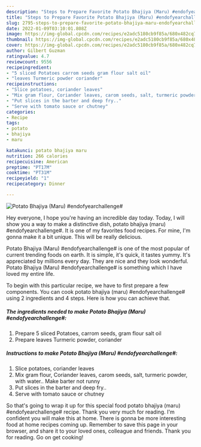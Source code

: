```yaml
---
description: "Steps to Prepare Favorite Potato Bhajiya (Maru) #endofyearchallenge#"
title: "Steps to Prepare Favorite Potato Bhajiya (Maru) #endofyearchallenge#"
slug: 2795-steps-to-prepare-favorite-potato-bhajiya-maru-endofyearchallenge
date: 2022-01-09T03:10:01.808Z
image: https://img-global.cpcdn.com/recipes/e2adc5180cb9f85a/680x482cq70/potato-bhajiya-maru-endofyearchallenge-recipe-main-photo.jpg
thumbnail: https://img-global.cpcdn.com/recipes/e2adc5180cb9f85a/680x482cq70/potato-bhajiya-maru-endofyearchallenge-recipe-main-photo.jpg
cover: https://img-global.cpcdn.com/recipes/e2adc5180cb9f85a/680x482cq70/potato-bhajiya-maru-endofyearchallenge-recipe-main-photo.jpg
author: Gilbert Guzman
ratingvalue: 4.7
reviewcount: 9556
recipeingredient:
- "5 sliced Potatoes carrom seeds gram flour salt oil"
- "leaves Turmeric powder coriander"
recipeinstructions:
- "Slice potatoes, coriander leaves"
- "Mix gram flour, Coriander leaves, carom seeds, salt, turmeric powder, with water.. Make barter not runny"
- "Put slices in the barter and deep fry.."
- "Serve with tomato sauce or chutney"
categories:
- Recipe
tags:
- potato
- bhajiya
- maru

katakunci: potato bhajiya maru 
nutrition: 266 calories
recipecuisine: American
preptime: "PT17M"
cooktime: "PT31M"
recipeyield: "1"
recipecategory: Dinner

---
```



![Potato Bhajiya (Maru) #endofyearchallenge#](https://img-global.cpcdn.com/recipes/e2adc5180cb9f85a/680x482cq70/potato-bhajiya-maru-endofyearchallenge-recipe-main-photo.jpg)

Hey everyone, I hope you're having an incredible day today. Today, I will show you a way to make a distinctive dish, potato bhajiya (maru) #endofyearchallenge#. It is one of my favorites food recipes. For mine, I'm gonna make it a bit unique. This will be really delicious.



Potato Bhajiya (Maru) #endofyearchallenge# is one of the most popular of current trending foods on earth. It is simple, it's quick, it tastes yummy. It's appreciated by millions every day. They are nice and they look wonderful. Potato Bhajiya (Maru) #endofyearchallenge# is something which I have loved my entire life.


To begin with this particular recipe, we have to first prepare a few components. You can cook potato bhajiya (maru) #endofyearchallenge# using 2 ingredients and 4 steps. Here is how you can achieve that.

<!--inarticleads1-->

##### The ingredients needed to make Potato Bhajiya (Maru) #endofyearchallenge#:

1. Prepare 5 sliced Potatoes, carrom seeds, gram flour salt oil
1. Prepare leaves Turmeric powder, coriander




<!--inarticleads2-->

##### Instructions to make Potato Bhajiya (Maru) #endofyearchallenge#:

1. Slice potatoes, coriander leaves
1. Mix gram flour, Coriander leaves, carom seeds, salt, turmeric powder, with water.. Make barter not runny
1. Put slices in the barter and deep fry..
1. Serve with tomato sauce or chutney




So that's going to wrap it up for this special food potato bhajiya (maru) #endofyearchallenge# recipe. Thank you very much for reading. I'm confident you will make this at home. There is gonna be more interesting food at home recipes coming up. Remember to save this page in your browser, and share it to your loved ones, colleague and friends. Thank you for reading. Go on get cooking!
